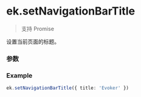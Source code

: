 # ek.setNavigationBarTitle

> <Icon type="success" /> 支持 Promise

设置当前页面的标题。

### 参数

<Props :data="props" options />

### Example

```ts
ek.setNavigationBarTitle({ title: 'Evoker' })
```

<script setup>
const props = [
    {
        name: "title", 
        type: "string",
        default: "",
        required: true, 
        desc:"页面标题", 
        version: "0.1.0"
    },
]
</script>
